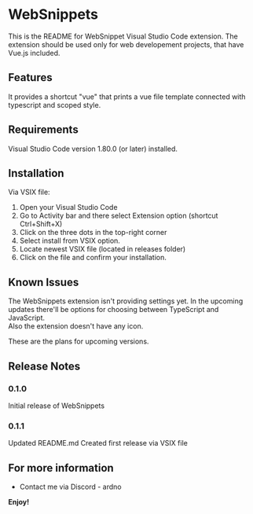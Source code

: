 # WebSnippets

This is the README for WebSnippet Visual Studio Code extension. The extension should be used only for web developement projects, that have Vue.js included.

## Features

It provides a shortcut "vue" that prints a vue file template connected with typescript and scoped style.

## Requirements

Visual Studio Code version 1.80.0 (or later) installed.

## Installation

Via VSIX file:

1. Open your Visual Studio Code
2. Go to Activity bar and there select Extension option (shortcut Ctrl+Shift+X)
3. Click on the three dots in the top-right corner
4. Select install from VSIX option.
5. Locate newest VSIX file (located in releases folder)
6. Click on the file and confirm your installation.

## Known Issues

The WebSnippets extension isn't providing settings yet. In the upcoming updates there'll be options for choosing between TypeScript and JavaScript.\
Also the extension doesn't have any icon.

These are the plans for upcoming versions.

## Release Notes

### 0.1.0

Initial release of WebSnippets

### 0.1.1

Updated README.md
Created first release via VSIX file

## For more information

* Contact me via Discord - ardno

**Enjoy!**